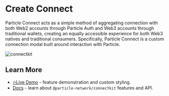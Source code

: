 # Create Connect

Particle Connect acts as a simple method of aggregating connection with both Web2 accounts through Particle Auth and Web3 accounts through traditional wallets, creating an equally accessible experience for both Web3 natives and traditional consumers. Specifically, Particle Connect is a custom connection modal built around interaction with Particle.

![connectkit](https://static.particle.network/mintlify/images/01.gif)

## Learn More

- [🔥Live Demo](https://demo.particle.netwok) - feature demonstration and custom styling.
- [Docs](https://developers.particle.network/api-reference/connect/desktop/web) - learn about `@particle-network/connectkit` features and API.
